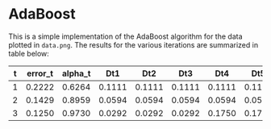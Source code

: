 # AdaBoost

This is a simple implementation of the AdaBoost algorithm for the data plotted in `data.png`. The results for the various iterations are summarized in table below:

| t | error_t | alpha_t | Dt1    | Dt2    | Dt3    | Dt4    | Dt5    | Dt6    | Dt7    | Dt8    | Dt9    | errsH  |
|---|---------|---------|--------|--------|--------|--------|--------|--------|--------|--------|--------|--------|
| 1 | 0.2222  | 0.6264  | 0.1111 | 0.1111 | 0.1111 | 0.1111 | 0.1111 | 0.1111 | 0.1111 | 0.1111 | 0.1111 | 0.2222 |
| 2 | 0.1429  | 0.8959  | 0.0594 | 0.0594 | 0.0594 | 0.0594 | 0.0594 | 0.0594 | 0.0594 | 0.2079 | 0.2079 | 0.2222 |
| 3 | 0.1250  | 0.9730  | 0.0292 | 0.0292 | 0.0292 | 0.1750 | 0.1750 | 0.0292 | 0.0292 | 0.1021 | 0.1021 | 0.0000 |
